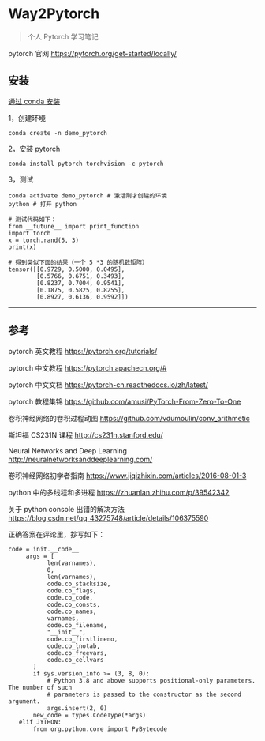 # Way2Pytorch
> 个人 Pytorch 学习笔记


pytorch 官网 https://pytorch.org/get-started/locally/

## 安装
[通过 conda 安装](https://pytorch.org/get-started/locally/#mac-anaconda)

1，创建环境

```conda create -n demo_pytorch```

2，安装 pytorch

```conda install pytorch torchvision -c pytorch```

3，测试

```
conda activate demo_pytorch # 激活刚才创建的环境
python # 打开 python

# 测试代码如下：
from __future__ import print_function
import torch
x = torch.rand(5, 3)
print(x)
```

```
# 得到类似下面的结果（一个 5 *3 的随机数矩阵）
tensor([[0.9729, 0.5000, 0.0495],
        [0.5766, 0.6751, 0.3493],
        [0.8237, 0.7004, 0.9541],
        [0.1875, 0.5825, 0.8255],
        [0.8927, 0.6136, 0.9592]])

```


----

## 参考

pytorch 英文教程 https://pytorch.org/tutorials/

pytorch 中文教程 https://pytorch.apachecn.org/#

pytorch 中文文档 https://pytorch-cn.readthedocs.io/zh/latest/

pytorch 教程集锦 https://github.com/amusi/PyTorch-From-Zero-To-One

卷积神经网络的卷积过程动图 https://github.com/vdumoulin/conv_arithmetic

斯坦福 CS231N 课程 http://cs231n.stanford.edu/

Neural Networks and Deep Learning http://neuralnetworksanddeeplearning.com/

卷积神经网络初学者指南 https://www.jiqizhixin.com/articles/2016-08-01-3

python 中的多线程和多进程 https://zhuanlan.zhihu.com/p/39542342


关于 python console 出错的解决方法 https://blog.csdn.net/qq_43275748/article/details/106375590

正确答案在评论里，抄写如下：

```
code = init.__code__
     args = [
           len(varnames),
           0,
           len(varnames),
           code.co_stacksize,
           code.co_flags,
           code.co_code,
           code.co_consts,
           code.co_names,
           varnames,
           code.co_filename,
           "__init__",
           code.co_firstlineno,
           code.co_lnotab,
           code.co_freevars,
           code.co_cellvars
       ]
       if sys.version_info >= (3, 8, 0):
           # Python 3.8 and above supports positional-only parameters. The number of such
           # parameters is passed to the constructor as the second argument.
           args.insert(2, 0)
       new_code = types.CodeType(*args)
   elif JYTHON:
       from org.python.core import PyBytecode
```

